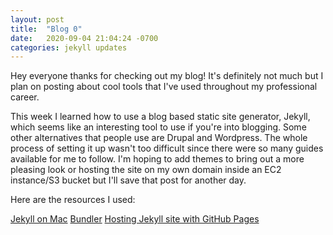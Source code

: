 ```yaml
---
layout: post
title:  "Blog 0"
date:   2020-09-04 21:04:24 -0700
categories: jekyll updates
---
```

Hey everyone thanks for checking out my blog! It's definitely not much but I plan on posting about cool tools that I've used throughout my professional career. 

This week I learned how to use a blog based static site generator, Jekyll, which seems like an interesting tool to use if you're into blogging. Some other alternatives that people use are Drupal and Wordpress. The whole process of setting it up wasn't too difficult since there were so many guides available for me to follow. I'm hoping to add themes to bring out a more pleasing look or hosting the site on my own domain inside an EC2 instance/S3 bucket but I'll save that post for another day.

Here are the resources I used:

[Jekyll on Mac][Jekyll-Mac]
[Bundler][Bundler-on-Mac]
[Hosting Jekyll site with GitHub Pages][GitHub-Page-with-Jekyll]


[GitHub-Page-with-Jekyll]: https://docs.github.com/en/github/working-with-github-pages/creating-a-github-pages-site-with-jekyll
[Bundler-on-Mac]:          https://bundler.io/
[Jekyll-Mac]:              https://jekyllrb.com/docs/installation/macos/
